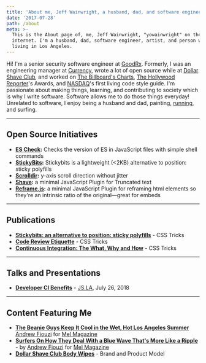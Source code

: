 ```yaml
---
title: 'About me, Jeff Wainwright, a husband, dad, and software engineer in Los Angeles 🥤'
date: '2017-07-28'
path: /about
meta: >-
  This is the About page of, me, Jeff Wainwright, "yowainwright" on the
  internet. I'm a husband, dad, software engineer, artist, and person who enjoys athletics,
  living in Los Angeles.
---
```


Hi! I'm a senior security software engineer at [GoodRx](https://www.goodrx.com/). Formerly, I was an engineering manager at [Currency](https://www.gocurrency.com/), wrote a lot of open source while at [Dollar Shave Club](https://www.dollarshaveclub.com/), and worked on [The Billboard's Charts](https://www.billboard.com/charts/hot-100/), [The Hollywood Reporter](https://www.hollywoodreporter.com/)'s Awards, and [NASDAQ](https://www.nasdaq.com/)'s first living code style guide. I'm passionate about making things, learning, and contributing to society which is why I write software. Software allows me to do those things everyday! Unrelated to software, I enjoy being a husband and dad, painting, [running](https://www.strava.com/athletes/722335), and surfing.

---

## Open Source Initiatives

- **[ES Check](https://github.com/dollarshaveclub/es-check):** Checks the version of ES in JavaScript files with simple shell commands
- **[StickyBits](https://github.com/dollarshaveclub/stickybits):** Stickybits is a lightweight (<2KB) alternative to position: sticky polyfills
- **[Scrolldir](https://github.com/dollarshaveclub/scrolldir):** y-axis scroll direction without jitter
- **[Shave](https://github.com/dollarshaveclub/shave):** a minimal JavaScript Plugin for Truncated text
- **[Reframe.js](https://github.com/dollarshaveclub/reframe.js):** a minimal JavaScript Plugin for reframing html elements so they're an intrinsic ratio of the original—great for embeds

---

## Publications

- **[Stickybits: an alternative to position: sticky polyfills](https://css-tricks.com/stickybits-alternative-position-sticky-polyfills/)** - CSS Tricks
- **[Code Review Etiquette](https://css-tricks.com/code-review-etiquette/)** - CSS Tricks
- **[Continuous Integration: The What, Why and How](https://css-tricks.com/continuous-integration-the-what-why-and-how/)** - CSS Tricks

---

## Talks and Presentations

- **[Developer CI Benefits](https://github.com/yowainwright/developer-ci-benefits)** - [JS.LA](https://js.la/), July 26, 2018

---

## Content Featuring Me

- **[The Beanie Guys Keep It Cool in the Wet, Hot Los Angeles Summer](https://melmagazine.com/en-us/story/la-beanie-guys-keeping-it-cool)** [Andrew Fiouzi](https://melmagazine.com/en-us/story/author/andrew-fiouzi) for [Mel Magazine](https://melmagazine.com)
- **[Surfers On How They Deal With a Blue Wave That's More Like a Ripple](https://melmagazine.com/en-us/story/election-2018-blue-wave-surfers)** - by [Andrew Fiouzi](https://melmagazine.com/en-us/story/author/andrew-fiouzi) for [Mel Magazine](https://melmagazine.com)
- **[Dollar Shave Club Body Wipes](https://www.dollarshaveclub.com/product/deodorant-wipes-bergamotwhitemusk)** - Brand and Product Model
